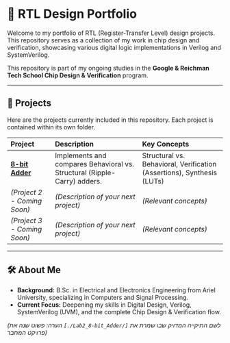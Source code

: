 # 🚀 RTL Design Portfolio

Welcome to my portfolio of RTL (Register-Transfer Level) design projects. This repository serves as a collection of my work in chip design and verification, showcasing various digital logic implementations in Verilog and SystemVerilog.

This repository is part of my ongoing studies in the **Google & Reichman Tech School Chip Design & Verification** program.

---

## 📂 Projects

Here are the projects currently included in this repository. Each project is contained within its own folder.

| Project | Description | Key Concepts |
| :--- | :--- | :--- |
| **[8-bit Adder](./Lab2_8-bit_Adder/)** | Implements and compares Behavioral vs. Structural (Ripple-Carry) adders. | Structural vs. Behavioral, Verification (Assertions), Synthesis (LUTs) |
| *(Project 2 - Coming Soon)* | *(Description of your next project)* | *(Relevant concepts)* |
| *(Project 3 - Coming Soon)* | *(Description of your next project)* | *(Relevant concepts)* |

---

## 🛠️ About Me

* **Background:** B.Sc. in Electrical and Electronics Engineering from Ariel University, specializing in Computers and Signal Processing.
* **Current Focus:** Deepening my skills in Digital Design, Verilog, SystemVerilog (UVM), and the complete Chip Design & Verification flow.

*(הערה: פשוט שנה את `[./Lab2_8-bit_Adder/]` לשם התיקייה המדויק שבו שמרת את פרויקט המחבר)*
